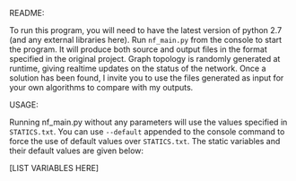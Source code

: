 README:

To run this program, you will need to have the latest version of python 2.7 (and any external libraries here).  Run `nf_main.py` from the console to start the program.  It will produce both source and output files in the format specified in the original project.  Graph topology is randomly generated at runtime, giving realtime updates on the status of the network.  Once a solution has been found, I invite you to use the files generated as input for your own algorithms to compare with my outputs.

USAGE:

Running nf_main.py without any parameters will use the values specified in `STATICS.txt`.  You can use `--default` appended to the console command to force the use of default values over `STATICS.txt`.  The static variables and their default values are given below:

[LIST VARIABLES HERE]